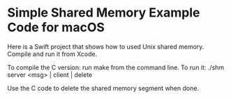 # Simple Shared Memory Example Code for macOS

Here is a Swift project that shows how to used Unix shared memory. 
Compile and run it from Xcode.

To compile the C version: run make from the command line.
To run it: ./shm server &lt;msg&gt; | client | delete

Use the C code to delete the shared memory segment when done.


